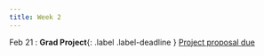 ```yaml
---
title: Week 2
---
```


Feb 21
: **Grad Project**{: .label .label-deadline } [Project proposal due](gradproject)   


